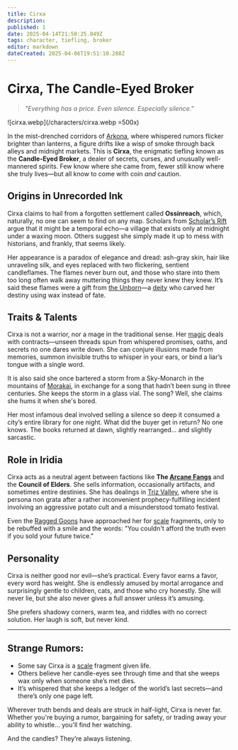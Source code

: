 ```yaml
---
title: Cirxa
description: 
published: 1
date: 2025-04-14T21:50:25.049Z
tags: character, tiefling, broker
editor: markdown
dateCreated: 2025-04-06T19:51:10.288Z
---
```


# Cirxa, The Candle-Eyed Broker

> *"Everything has a price. Even silence. Especially silence."*

![cirxa.webp](/characters/cirxa.webp =500x)

In the mist-drenched corridors of [Arkona](/geography/settlement/city/arkona.md), where whispered rumors flicker brighter than lanterns, a figure drifts like a wisp of smoke through back alleys and midnight markets. This is **Cirxa**, the enigmatic tiefling known as the **Candle-Eyed Broker**, a dealer of secrets, curses, and unusually well-mannered spirits. Few know where she came from, fewer still know where she truly lives—but all know to come with coin *and* caution.

## Origins in Unrecorded Ink

Cirxa claims to hail from a forgotten settlement called **Ossinreach**, which, naturally, no one can seem to find on any map. Scholars from [Scholar’s Rift](/geography/settlement/enclave/scholars-rift/scholars-rift.md) argue that it might be a temporal echo—a village that exists only at midnight under a waxing moon. Others suggest she simply made it up to mess with historians, and frankly, that seems likely.

Her appearance is a paradox of elegance and dread: ash-gray skin, hair like unraveling silk, and eyes replaced with two flickering, sentient candleflames. The flames never burn out, and those who stare into them too long often walk away muttering things they never knew they knew. It’s said these flames were a gift from [the Unborn](/being/deity/the-unborn.md)—a [deity](/structure/mechanic/deity.md) who carved her destiny using wax instead of fate.

## Traits & Talents

Cirxa is not a warrior, nor a mage in the traditional sense. Her [magic](/structure/mechanic/magic.md) deals with contracts—unseen threads spun from whispered promises, oaths, and secrets no one dares write down. She can conjure illusions made from memories, summon invisible truths to whisper in your ears, or bind a liar’s tongue with a single word.

It is also said she once bartered a storm from a Sky-Monarch in the mountains of [Morakai](/geography/continent/morakai.md), in exchange for a song that hadn’t been sung in three centuries. She keeps the storm in a glass vial. The song? Well, she claims she hums it when she's bored.

Her most infamous deal involved selling a silence so deep it consumed a city’s entire library for one night. What did the buyer get in return? No one knows. The books returned at dawn, slightly rearranged… and slightly sarcastic.

## Role in Iridia

Cirxa acts as a neutral agent between factions like **The [Arcane Fangs](/structure/society/factions/arcane-fangs.md)** and the **Council of Elders**. She sells information, occasionally artifacts, and sometimes entire destinies. She has dealings in [Triz Valley](/geography/settlement/city/triz-valley.md), where she is persona non grata after a rather inconvenient prophecy-fulfilling incident involving an aggressive potato cult and a misunderstood tomato festival.

Even the [Ragged Goons](/structure/society/factions/ragged-goons.md) have approached her for [scale](/geography/landmark/scale.md) fragments, only to be rebuffed with a smile and the words: "You couldn't afford the truth even if you sold your future twice."

## Personality

Cirxa is neither good nor evil—she’s practical. Every favor earns a favor, every word has weight. She is endlessly amused by mortal arrogance and surprisingly gentle to children, cats, and those who cry honestly. She will never lie, but she also never gives a full answer unless it’s amusing.

She prefers shadowy corners, warm tea, and riddles with no correct solution. Her laugh is soft, but never kind.

---

## Strange Rumors:
- Some say Cirxa *is* a [scale](/geography/landmark/scale.md) fragment given life.
- Others believe her candle-eyes see through time and that she weeps wax only when someone she’s met dies.
- It’s whispered that she keeps a ledger of the world’s last secrets—and there’s only one page left.

Wherever truth bends and deals are struck in half-light, Cirxa is never far. Whether you're buying a rumor, bargaining for safety, or trading away your ability to whistle… you'll find her watching.

And the candles? They’re always listening.
